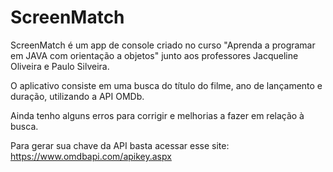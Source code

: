 # ScreenMatch

ScreenMatch é um app de console criado no curso "Aprenda a programar em JAVA com orientação a objetos" junto aos professores Jacqueline Oliveira e Paulo Silveira.

O aplicativo consiste em uma busca do título do filme, ano de lançamento e duração, utilizando a API OMDb.

Ainda tenho alguns erros para corrigir e melhorias a fazer em relação à busca.

Para gerar sua chave da API basta acessar esse site: https://www.omdbapi.com/apikey.aspx
